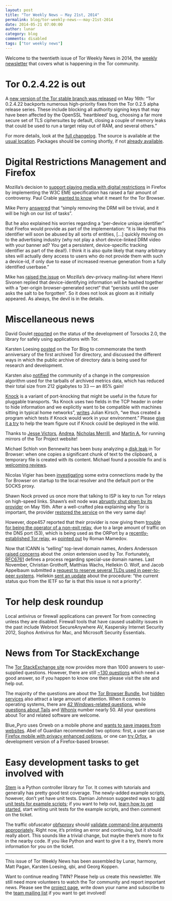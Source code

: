 ```yaml
---
layout: post
title: "Tor Weekly News — May 21st, 2014"
permalink: blog/tor-weekly-news-—-may-21st-2014
date: 2014-05-21 07:00:00
author: lunar
category: blog
comments: disabled
tags: ["tor weekly news"]
---
```


Welcome to the twentieth issue of Tor Weekly News in 2014, the [weekly newsletter](https://lists.torproject.org/cgi-bin/mailman/listinfo/tor-news) that covers what is happening in the Tor community.

Tor 0.2.4.22 is out
===================

A [new version of the Tor stable branch was released](https://lists.torproject.org/pipermail/tor-talk/2014-May/032956.html) on May 16th: “Tor 0.2.4.22 backports numerous high-priority fixes from the Tor 0.2.5 alpha release series. These include blocking all authority signing keys that may have been affected by the OpenSSL ‘heartbleed’ bug, choosing a far more secure set of TLS ciphersuites by default, closing a couple of memory leaks that could be used to run a target relay out of RAM, and several others.”

For more details, look at the [full changelog](https://gitweb.torproject.org/tor.git/blob_plain/2ee56e4c2:/ChangeLog). The source is available at the [usual location](https://www.torproject.org/dist/). Packages should be coming shortly, if not [already available](http://packages.qa.debian.org/t/tor/news/20140517T102023Z.html).

Digital Restrictions Management and Firefox
===========================================

Mozilla’s decision to [support playing media with digital restrictions](https://hacks.mozilla.org/2014/05/reconciling-mozillas-mission-and-w3c-eme/) in Firefox by implementing the W3C EME specification has raised a fair amount of controversy. Paul Crable [wanted to know](https://lists.torproject.org/pipermail/tor-talk/2014-May/032947.html) what it meant for the Tor Browser.

Mike Perry [answered](https://lists.torproject.org/pipermail/tor-talk/2014-May/032985.html) that “simply removing the DRM will be trivial, and it will be high on our list of tasks”.

But he also explained his worries regarding a “per-device unique identifier” that Firefox would provide as part of the implementation: “it is likely that this identifier will soon be abused by all sorts of entities, […] quickly moving on to the advertising industry (why not play a short device-linked DRM video with your banner ad? You get a persistent, device-specific tracking identifier as part of the deal!). I think it is also quite likely that many arbitrary sites will actually deny access to users who do not provide them with such a device-id, if only due to ease of increased revenue generation from a fully identified userbase.”

Mike has [raised the issue](https://groups.google.com/forum/#!topic/mozilla.dev.privacy/3jA9zt1pXVo) on Mozilla’s dev-privacy mailing-list where Henri Sivonen replied that device-identifying information will be hashed together with a “per-origin browser-generated secret“ that “persists until the user asks the salt to be forgotten”. So it does not look as gloom as it initially appeared. As always, the devil is in the details.

Miscellaneous news
==================

David Goulet [reported](https://lists.torproject.org/pipermail/tor-dev/2014-May/006872.html) on the status of the development of Torsocks 2.0, the library for safely using applications with Tor.

Karsten Loesing [posted](https://blog.torproject.org/blog/10-years-collecting-tor-directory-data) on the Tor Blog to commemorate the tenth anniversary of the first archived Tor directory, and discussed the different ways in which the public archive of directory data is being used for research and development.

Karsten also [notified](https://lists.torproject.org/pipermail/tor-dev/2014-May/006884.html) the community of a change in the compression algorithm used for the tarballs of archived metrics data, which has reduced their total size from 212 gigabytes to 33 — an 85% gain!

[Knock](https://gnunet.org/knock) is a variant of port-knocking that might be useful in the future for pluggable transports. “As Knock uses two fields in the TCP header in order to hide information and we explicitly want to be compatible with machines sitting in typical home networks”, [writes](https://lists.torproject.org/pipermail/tor-dev/2014-May/006873.html) Julian Kirsch, “we thus created a program which tests if Knock would work in your environment.” Please [give it a try](https://gnunet.org/knock_nat_tester) to help the team figure out if Knock could be deployed in the wild.

Thanks to [Jesse Victors](https://lists.torproject.org/pipermail/tor-mirrors/2014-May/000581.html), [Andrea](https://lists.torproject.org/pipermail/tor-mirrors/2014-May/000589.html), [Nicholas Merrill](https://lists.torproject.org/pipermail/tor-mirrors/2014-May/000592.html), and [Martin A.](https://lists.torproject.org/pipermail/tor-mirrors/2014-May/000594.html) for running mirrors of the Tor Project website!

Michael Schloh von Bennewitz has been busy analyzing a [disk leak](https://bugs.torproject.org/9701) in Tor Browser: when one copies a significant chunk of text to the clipboard, a temporary file is created with its content. Michael found a possible fix and is [welcoming reviews](https://lists.torproject.org/pipermail/tor-dev/2014-May/006875.html).

Nicolas Vigier has been [investigating](https://lists.torproject.org/pipermail/tbb-dev/2014-May/000050.html) some extra connections made by the Tor Browser on startup to the local resolver and the default port or the SOCKS proxy.

Shawn Nock proved us once more that talking to ISP is key to run Tor relays on high-speed links. Shawn’s exit node was [abruptly shut down by its provider](https://lists.torproject.org/pipermail/tor-relays/2014-May/004553.html) on May 15th. After a well-crafted plea explaining why Tor is important, the provider [restored the service](https://lists.torproject.org/pipermail/tor-relays/2014-May/004555.html) on the very same day!

However, dope457 reported that their provider is now giving them [trouble for being the operator of a non-exit relay](https://lists.torproject.org/pipermail/tor-relays/2014-May/004562.html), due to a large amount of traffic on the DNS port (53), which is being used as the ORPort by a [recently-established Tor relay](https://atlas.torproject.org/#details/44EFAF942314F756FC7EA50292D5B383E568A9BD), as [pointed out](https://lists.torproject.org/pipermail/tor-relays/2014-May/004563.html) by Roman Mamedov.

Now that ICANN is “selling” top-level domain names, Anders Andersson [raised concerns](https://lists.torproject.org/pipermail/tor-talk/2014-May/032974.html) about the .onion extension used by Tor. Fortunately, [RFC6761](https://tools.ietf.org/html/rfc6761) defines a process regarding special-use domain names. Last November, Christian Grothoff, Matthias Wachs, Hellekin O. Wolf, and Jacob Appelbaum submitted a [request to reserve several TLDs used in peer-to-peer systems](https://tools.ietf.org/html/draft-grothoff-iesg-special-use-p2p-names-02). Hellekin [sent an update](https://lists.torproject.org/pipermail/tor-talk/2014-May/032983.html) about the procedure: “the current status quo from the IETF so far is that this issue is not a priority”.

Tor help desk roundup
=====================

Local antivirus or firewall applications can prevent Tor from connecting unless they are disabled. Firewall tools that have caused usability issues in the past include Webroot SecureAnywhere AV, Kaspersky Internet Security 2012, Sophos Antivirus for Mac, and Microsoft Security Essentials.

News from Tor StackExchange
===========================

The [Tor StackExchange site](https://tor.stackexchange.com/) now provides more than 1000 answers to user-supplied questions. However, there are still [\~130 questions](https://tor.stackexchange.com/unanswered) which need a good answer, so if you happen to know one then please visit the site and help out.

The majority of the questions are about the [Tor Browser Bundle](https://tor.stackexchange.com/questions/tagged/tor-browser-bundle), but [hidden services](https://tor.stackexchange.com/questions/tagged/hidden-services) also attract a large amount of attention. When it comes to operating systems, there are [42 Windows-related questions](https://tor.stackexchange.com/questions/tagged/windows), while [questions about Tails](https://tor.stackexchange.com/questions/tagged/tails) and [Whonix](https://tor.stackexchange.com/questions/tagged/whonix) number nearly 50. All your questions about Tor and related software are welcome.

Blue\_Pyro uses Orweb on a mobile phone and [wants to save images from websites](https://tor.stackexchange.com/q/1753/88). Abel of Guardian recommended two options: first, a user can use [Firefox mobile with privacy enhanced options](https://guardianproject.info/apps/firefoxprivacy/), or one can [try Orfox](https://guardianproject.info/builds/Orfox/latest/), a development version of a Firefox-based browser.

Easy development tasks to get involved with
===========================================

[Stem](https://stem.torproject.org/) is a Python controller library for Tor. It comes with tutorials and generally has pretty good test coverage. The newly-added example scripts, however, don’t yet have unit tests. Damian Johnson suggested ways to [add unit tests for example scripts](https://trac.torproject.org/projects/tor/ticket/11335); if you want to help out, [learn how to get started](https://gitweb.torproject.org/stem.git), start writing unit tests for the example scripts, and then comment on the ticket.

The traffic obfuscator [obfsproxy](https://www.torproject.org/projects/obfsproxy.html) should [validate command-line arguments appropriately](https://trac.torproject.org/projects/tor/ticket/9823). Right now, it’s printing an error and continuing, but it should really abort. This sounds like a trivial change, but maybe there’s more to fix in the nearby code. If you like Python and want to give it a try, there’s more information for you on the ticket.

* * * * *

This issue of Tor Weekly News has been assembled by Lunar, harmony, Matt Pagan, Karsten Loesing, qbi, and Georg Koppen.

Want to continue reading TWN? Please help us create this newsletter. We still need more volunteers to watch the Tor community and report important news. Please see the [project page](https://trac.torproject.org/projects/tor/wiki/TorWeeklyNews), write down your name and subscribe to the [team mailing list](https://lists.torproject.org/cgi-bin/mailman/listinfo/news-team) if you want to get involved!
